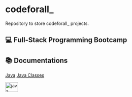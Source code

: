 # **codeforall_**

Repository to store codeforall_ projects.

## 💻 Full-Stack Programming Bootcamp

## 📚 Documentations

 [Java](https://docs.oracle.com/javase%2Ftutorial%2F/java/index.html)
 [Java Classes](https://docs.oracle.com/javase%2F8%2Fdocs%2Fapi%2F%2F/allclasses-noframe.html)

<div>
  <img align="center" alt="java" height="30" width="40" src="https://cdn.jsdelivr.net/gh/devicons/devicon@latest/icons/java/java-original.svg">
</div>

